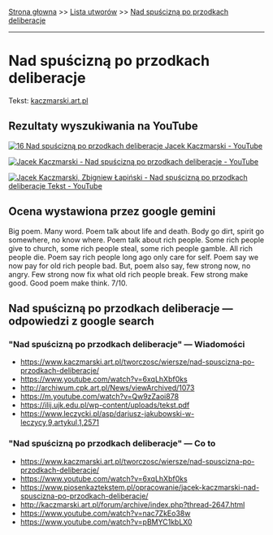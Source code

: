 [Strona głowna](../index.md) >> [Lista utworów](../list.md) >> [Nad spuścizną po przodkach deliberacje](338.md)

---

# Nad spuścizną po przodkach deliberacje

Tekst: [kaczmarski.art.pl](https://www.kaczmarski.art.pl/tworczosc/wiersze/nad-spuscizna-po-przodkach-deliberacje/)

## Rezultaty wyszukiwania na YouTube

[![16  Nad spuścizną po przodkach deliberacje Jacek Kaczmarski - YouTube](http://img.youtube.com/vi/09jyznodjcU/0.jpg)](https://www.youtube.com/watch?v=09jyznodjcU "16  Nad spuścizną po przodkach deliberacje Jacek Kaczmarski - YouTube")

[![Jacek Kaczmarski - Nad spuścizną po przodkach deliberacje - YouTube](http://img.youtube.com/vi/u8Yy2lI_cjA/0.jpg)](https://www.youtube.com/watch?v=u8Yy2lI_cjA "Jacek Kaczmarski - Nad spuścizną po przodkach deliberacje - YouTube")

[![Jacek Kaczmarski, Zbigniew Łapiński - Nad spuścizną po przodkach deliberacje  Tekst - YouTube](http://img.youtube.com/vi/5j5tHPl65fg/0.jpg)](https://www.youtube.com/watch?v=5j5tHPl65fg "Jacek Kaczmarski, Zbigniew Łapiński - Nad spuścizną po przodkach deliberacje  Tekst - YouTube")

## Ocena wystawiona przez google gemini

Big poem. Many word. Poem talk about life and death. Body go dirt, spirit go somewhere, no know where. Poem talk about rich people. Some rich people give to church, some rich people steal, some rich people gamble. All rich people die. Poem say rich people long ago only care for self. Poem say we now pay for old rich people bad. But, poem also say, few strong now, no angry. Few strong now fix what old rich people break. Few strong make good. Good poem make think. 7/10.


## Nad spuścizną po przodkach deliberacje — odpowiedzi z google search

### "Nad spuścizną po przodkach deliberacje" — Wiadomości

 - <https://www.kaczmarski.art.pl/tworczosc/wiersze/nad-spuscizna-po-przodkach-deliberacje/>
 - <https://www.youtube.com/watch?v=6xqLhXbf0ks>
 - <http://archiwum.cpk.art.pl/News/viewArchived/1073>
 - <https://m.youtube.com/watch?v=Qw9zZaoi878>
 - <https://ilij.ujk.edu.pl/wp-content/uploads/tekst.pdf>
 - <https://www.leczycki.pl/asp/dariusz-jakubowski-w-leczycy,9,artykul,1,2571>

### "Nad spuścizną po przodkach deliberacje" — Co to

 - <https://www.kaczmarski.art.pl/tworczosc/wiersze/nad-spuscizna-po-przodkach-deliberacje/>
 - <https://www.youtube.com/watch?v=6xqLhXbf0ks>
 - <https://www.piosenkaztekstem.pl/opracowanie/jacek-kaczmarski-nad-spuscizna-po-przodkach-deliberacje/>
 - <http://kaczmarski.art.pl/forum/archive/index.php?thread-2647.html>
 - <https://www.youtube.com/watch?v=nac7ZkEo38w>
 - <https://www.youtube.com/watch?v=pBMYC1kbLX0>

